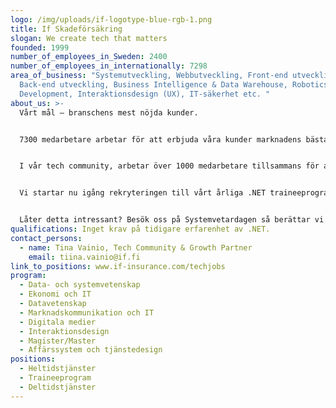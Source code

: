 ```yaml
---
logo: /img/uploads/if-logotype-blue-rgb-1.png
title: If Skadeförsäkring
slogan: We create tech that matters
founded: 1999
number_of_employees_in_Sweden: 2400
number_of_employees_in_internationally: 7298
area_of_business: "Systemutveckling, Webbutveckling, Front-end utveckling,
  Back-end utveckling, Business Intelligence & Data Warehouse, Robotics
  Development, Interaktionsdesign (UX), IT-säkerhet etc. "
about_us: >-
  Vårt mål – branschens mest nöjda kunder.


  7300 medarbetare arbetar för att erbjuda våra kunder marknadens bästa försäkringslösningar för både privatpersoner och företag. Vi försäkrar det som är värdefullt i livet. 


  I vår tech community, arbetar över 1000 medarbetare tillsammans för att vi ska kunna efterleva vårt motto ’’We create tech that matters’’. 


  Vi startar nu igång rekryteringen till vårt årliga .NET traineeprogram för att hitta IT-talanger med ett brinnande intresse för programmering. Detta är för dig som vill utvecklas inom mjukvaruutveckling tillsammans med inspirerande kollegor, i ett traineeprogram som ger dig en smidig övergång från studier till arbetslivet. Du kommer få chansen att fördjupa dig i moderna teknologier såsom .NET Core, C#, React och Azure. 


  Låter detta intressant? Besök oss på Systemvetardagen så berättar vi mer för dig!
qualifications: Inget krav på tidigare erfarenhet av .NET.
contact_persons:
  - name: Tina Vainio, Tech Community & Growth Partner
    email: tiina.vainio@if.fi
link_to_positions: www.if-insurance.com/techjobs
program:
  - Data- och systemvetenskap
  - Ekonomi och IT
  - Datavetenskap
  - Marknadskommunikation och IT
  - Digitala medier
  - Interaktionsdesign
  - Magister/Master
  - Affärssystem och tjänstedesign
positions:
  - Heltidstjänster
  - Traineeprogram
  - Deltidstjänster
---
```

